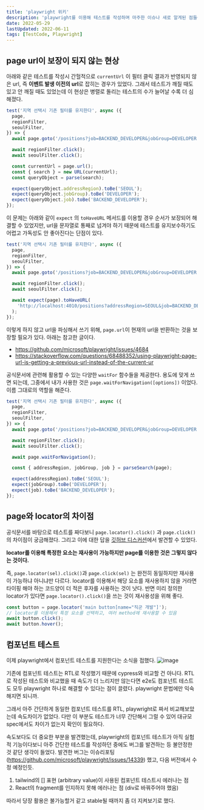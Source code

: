 ```yaml
---
title: 'playwright 위키'
description: 'playwright를 이용해 테스트를 작성하며 마주한 이슈나 새로 알게된 점들을 기록한다.'
date: 2022-05-29
lastUpdated: 2022-06-11
tags: [TestCode, Playwright]
---
```


## page url이 보장이 되지 않는 현상

아래와 같은 테스트를 작성시 간헐적으로 `currentUrl` 이 필터 클릭 결과가 반영되지 않은 url, 즉 **이벤트 발생 이전의 url**로 잡히는 경우가 있었다. 그래서 테스트가 깨질 때도 있고 안 깨질 때도 있었는데 이 현상은 병렬로 돌리는 테스트의 수가 늘어날 수록 더 심해졌다.

```ts
test('지역 선택시 기존 필터를 유지한다', async ({
  page,
  regionFilter,
  seoulFilter,
}) => {
  await page.goto('/positions?job=BACKEND_DEVELOPER&jobGroup=DEVELOPER');

  await regionFilter.click();
  await seoulFilter.click();

  const currentUrl = page.url();
  const { search } = new URL(currentUrl);
  const queryObject = parse(search);

  expect(queryObject.addressRegion).toBe('SEOUL');
  expect(queryObject.jobGroup).toBe('DEVELOPER');
  expect(queryObject.job).toBe('BACKEND_DEVELOPER');
});
```

이 문제는 아래와 같이 `expect` 의 `toHaveURL` 메서드를 이용할 경우 순서가 보장되어 해결할 수 있었지만, url을 문자열로 통째로 넘겨야 하기 때문에 테스트를 유지보수하기도 어렵고 가독성도 안 좋아진다는 단점이 있다.

```ts
test('지역 선택시 기존 필터를 유지한다', async ({
  page,
  regionFilter,
  seoulFilter,
}) => {
  await page.goto('/positions?job=BACKEND_DEVELOPER&jobGroup=DEVELOPER');

  await regionFilter.click();
  await seoulFilter.click();

  await expect(page).toHaveURL(
    'http://localhost:4010/positions?addressRegion=SEOUL&job=BACKEND_DEVELOPER&jobGroup=DEVELOPER&pageNumber=1'
  );
});
```

이렇게 하지 않고 url을 파싱해서 쓰기 위해, `page.url`이 현재의 url을 반환하는 것을 보장할 필요가 있다. 아래는 참고한 글이다.

- https://github.com/microsoft/playwright/issues/4684
- https://stackoverflow.com/questions/68488352/using-playwright-page-url-is-getting-a-previous-url-instead-of-the-current-ur

공식문서에 관련해 활용할 수 있는 다양한 `waitFor` 함수들을 제공한다. 용도에 맞게 쓰면 되는데, 그중에서 내가 사용한 것은 `page.waitForNavigation([options])` 이었다. 이름 그대로의 역할을 해준다.

```ts
test('지역 선택시 기존 필터를 유지한다', async ({
  page,
  regionFilter,
  seoulFilter,
}) => {
  await page.goto('/positions?job=BACKEND_DEVELOPER&jobGroup=DEVELOPER');

  await regionFilter.click();
  await seoulFilter.click();

  await page.waitForNavigation();

  const { addressRegion, jobGroup, job } = parseSearch(page);

  expect(addressRegion).toBe('SEOUL');
  expect(jobGroup).toBe('DEVELOPER');
  expect(job).toBe('BACKEND_DEVELOPER');
});
```

## page와 locator의 차이점

공식문서를 바탕으로 테스트를 짜다보니 `page.locator().click()` 과 `page.click()`의 차이점이 궁금해졌다. 그리고 이에 대한 답을 [깃허브 디스커션](https://github.com/microsoft/playwright/discussions/13649)에서 발견할 수 있었다.

**locator를 이용해 특정한 요소는 재사용이 가능하지만 page를 이용한 것은 그렇지 않다는 것이다.**

즉, `page.locator(sel).click()`과 `page.click(sel)` 는 완전히 동일하지만 재사용이 가능하냐 아니냐만 다르다. locator를 이용해서 해당 요소를 재사용하지 않을 거라면 타이핑 해야 하는 코드양이 더 적은 후자를 사용하는 것이 낫다. 반면 미리 정의한 locator가 있다면 `page.locator().click()`을 쓰는 것이 재사용성을 위해 좋다.

```ts
const button = page.locator('main button[name="직군 개발"]');
// locator를 이용해서 특정 요소를 선택하고, 여러 method에 재사용할 수 있음
await button.click();
await button.hover();
```

## 컴포넌트 테스트

이제 playwright에서 컴포넌트 테스트를 지원한다는 소식을 접했다.
![image](https://user-images.githubusercontent.com/76927618/170854817-ca21c54c-5d9a-4516-9a0b-6f409c588ab2.png)

기존에 컴포넌트 테스트는 RTL로 작성했기 때문에 cypress와 비교할 건 아니다. RTL로 작성된 테스트와 비교했을 때 속도가 더 느리지만 않는다면 e2e도 컴포넌트 테스트도 모두 playwright 하나로 해결할 수 있다는 점이 끌렸다. playwright 문법에만 익숙해지면 되니까.

그래서 아주 간단하게 동일한 컴포넌트 테스트를 RTL, playwright로 짜서 비교해보았는데 속도차이가 없었다. 다만 이 부분도 테스트가 너무 간단해서 그럴 수 있어 대규모 spec에서도 차이가 없는지 확인이 필요하다.

속도보다도 더 중요한 부분을 발견했는데, playwright의 컴포넌트 테스트가 아직 실험적 기능이다보니 아주 간단한 테스트를 작성하던 중에도 버그를 발견하는 등 불안정한 것 같단 생각이 들었다. 발견한 버그는 이슈리포팅(https://github.com/microsoft/playwright/issues/14339) 했고, 다음 버전에서 수정 예정인듯.

1. tailwind의 [] 표현 (arbitrary value)이 사용된 컴포넌트 테스트시 에러나는 점
2. React의 fragment를 인지하지 못해 에러나는 점 (div로 바꿔주어야 했음)

따라서 당장 활용은 불가능할거 같고 stable될 때까지 좀 더 지켜보기로 했다.
